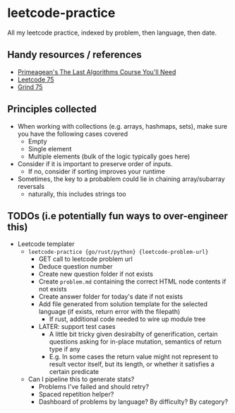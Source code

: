 # leetcode-practice

All my leetcode practice, indexed by problem, then language, then date.

## Handy resources / references

- [Primeagean's The Last Algorithms Course You'll Need](https://theprimeagen.github.io/fem-algos/lessons/introduction/intro)
- [Leetcode 75](https://leetcode.com/studyplan/leetcode-75/)
- [Grind 75](https://www.techinterviewhandbook.org/grind75)

## Principles collected

- When working with collections (e.g. arrays, hashmaps, sets), make sure you have the following cases covered
  - Empty
  - Single element
  - Multiple elements (bulk of the logic typically goes here)
- Consider if it is important to preserve order of inputs.
  - If no, consider if sorting improves your runtime
- Sometimes, the key to a probablem could lie in chaining array/subarray reversals
  - naturally, this includes strings too

## TODOs (i.e potentially fun ways to over-engineer this)

- Leetcode templater
  - `leetcode-practice {go/rust/python} {leetcode-problem-url}`
    - GET call to leetcode problem url
    - Deduce question number
    - Create new question folder if not exists
    - Create `problem.md` containing the correct HTML node contents if not exists
    - Create answer folder for today's date if not exists
    - Add file generated from solution template for the selected language (if exists, return error with the filepath)
      - If rust, additional code needed to wire up module tree
    - LATER: support test cases
      - A little bit tricky given desirabilty of generification, certain questions asking for in-place mutation, semantics of return type if any
      - E.g. In some cases the return value might not represent to result vector itself, but its length, or whether it satisfies a certain predicate
  - Can I pipeline this to generate stats?
    - Problems I've failed and should retry?
    - Spaced repetition helper?
    - Dashboard of problems by language? By difficulty? By category?
